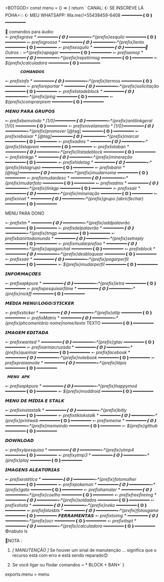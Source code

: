 ⚡BOTGOD⚡
const menu = () => { 
	return `
CANAL: 
☪️ SE INSCREVE LÁ POHA⚡💥
☪️ MEU WHATSAPP: Wa.me//+55438459-6408
━━━━━━━━❪❂❫━━━━━━━━  

🍁 comandos para áudio:  
➵ *${prefix}grave*
━━━━━━━━❪❂❫━━━━━━━━
➵ *${prefix}esquilo*
━━━━━━━━❪❂❫━━━━━━━━
➵ *${prefix}grossa*
━━━━━━━━❪❂❫━━━━━━━━
➵ *${prefix}lento*
━━━━━━━━❪❂❫━━━━━━━━
➵ *${prefix}esquilo*
━━━━━━━━❪❂❫━━━━━━━━
🍁Outros:
➵ *${prefix}apagar*
━━━━━━━━❪❂❫━━━━━━━━
➵ *${prefix}emoji*
━━━━━━━━❪❂❫━━━━━━━━
➵ *${prefix}repetirmsg*
━━━━━━━━❪❂❫━━━━━━━━
➵ *${prefix}calculadora*
━━━━━━━━❪❂❫━━━━━━━━

           𝘾𝙊𝙈𝘼𝙉𝘿𝙊𝙎


➵ *${prefix}info*
━━━━━━━━❪❂❫━━━━━━━━
➵ *${prefix}termos*
━━━━━━━━❪❂❫━━━━━━━━
➵ *${prefix}reportar*
━━━━━━━━❪❂❫━━━━━━━━
➵ *${prefix}solicitação*
━━━━━━━━❪❂❫━━━━━━━━
➵ *${prefix}listadeblock*
━━━━━━━━❪❂❫━━━━━━━━
➵ *${prefix}ping*
━━━━━━━━❪❂❫━━━━━━━━
➵ *${prefix}comprarprem*
━━━━━━━━❪❂❫━━━━━━━━

  𝙈𝙀𝙉𝙐 𝙋𝘼𝙍𝘼 𝙂𝙍𝙐𝙋𝙊𝙎
  
➵ *${prefix}bemvindo* [1/0]
━━━━━━━━❪❂❫━━━━━━━━
➵ *${prefix}antilinkgeral* [1/0]
━━━━━━━━❪❂❫━━━━━━━━
➵ *${prefix}nivelamento* [1/0]
━━━━━━━━❪❂❫━━━━━━━━
➵ *${prefix}promover* [@tag]
━━━━━━━━❪❂❫━━━━━━━━
➵ *${prefix}rebaixar* [@tag]
━━━━━━━━❪❂❫━━━━━━━━
➵ *${prefix}marcar*
━━━━━━━━❪❂❫━━━━━━━━
➵ *${prefix}adms*
━━━━━━━━❪❂❫━━━━━━━━
➵ *${prefix}listaprem*
━━━━━━━━❪❂❫━━━━━━━━
➵ *${prefix}listaban*
━━━━━━━━❪❂❫━━━━━━━━
➵ *${prefix}listadeblock*
━━━━━━━━❪❂❫━━━━━━━━
➵ *${prefix}linkgp*
━━━━━━━━❪❂❫━━━━━━━━
➵ *${prefix}mineração*
━━━━━━━━❪❂❫━━━━━━━━
➵ *${prefix}hidetag*
━━━━━━━━❪❂❫━━━━━━━━
➵ *${prefix}listagrupo*
━━━━━━━━❪❂❫━━━━━━━━
➵ *${prefix}banir* [@tag]
━━━━━━━━❪❂❫━━━━━━━━
➵ *${prefix}mudarnome*
━━━━━━━━❪❂❫━━━━━━━━
➵ *${prefix}mudardesc*
━━━━━━━━❪❂❫━━━━━━━━
➵ *${prefix}mudarfoto*
━━━━━━━━❪❂❫━━━━━━━━
➵ *${prefix}adms*
━━━━━━━━❪❂❫━━━━━━━━
➵ *${prefix}linkgp*
━━━━━━━━❪❂❫━━━━━━━━
➵ *${prefix}sair*
━━━━━━━━❪❂❫━━━━━━━━
➵ *${prefix}mineração*
━━━━━━━━❪❂❫━━━━━━━━
➵ *${prefix}nível*
━━━━━━━━❪❂❫━━━━━━━━
➵ *${prefix}grupo [abrir/fechar)*
━━━━━━━━❪❂❫━━━━━━━━

 MENU PARA DONO

➵ *${prefix}tm*
━━━━━━━━❪❂❫━━━━━━━━
➵ *${prefix}addpalavrão*
━━━━━━━━❪❂❫━━━━━━━━
➵ *${prefix}delpalavrão*
━━━━━━━━❪❂❫━━━━━━━━
➵ *${prefix}tmgp*
━━━━━━━━❪❂❫━━━━━━━━
➵ *${prefix}banirtodomundo*
━━━━━━━━❪❂❫━━━━━━━━
➵ *${prefix}setreply*
━━━━━━━━❪❂❫━━━━━━━━
➵ *${prefix}mudarprefixo*
━━━━━━━━❪❂❫━━━━━━━━
➵ *${prefix}apagarchat*
━━━━━━━━❪❂❫━━━━━━━━
➵ *${prefix}block*
━━━━━━━━❪❂❫━━━━━━━━
➵ *${prefix}desbloquear*
━━━━━━━━❪❂❫━━━━━━━━
➵ *${prefix}sair*
━━━━━━━━❪❂❫━━━━━━━━
➵ *${prefix}pegarperfil*
━━━━━━━━❪❂❫━━━━━━━━
➵ *${prefix}mudarperfil*
━━━━━━━━❪❂❫━━━━━━━━

  𝙄𝙉𝙁𝙊𝙍𝙈𝘼𝘾̧𝙊̃𝙀𝙎
  
➵ *${prefix}apkpure*
━━━━━━━━❪❂❫━━━━━━━━
➵ *${prefix}letra*
━━━━━━━━❪❂❫━━━━━━━━
➵ *${prefix}pesquisarfilme*
━━━━━━━━❪❂❫━━━━━━━━
➵ *${prefix}nickff*
━━━━━━━━❪❂❫━━━━━━━━

  𝙈𝙀́𝘿𝙄𝘼 𝙈𝙀𝙉𝙐/𝙇𝙊𝙂𝙊/𝙎𝙏𝙄𝘾𝙆𝙀𝙍
  
➵ *${prefix}sticker*
━━━━━━━━❪❂❫━━━━━━━━
➵ *${prefix}attp*
━━━━━━━━❪❂❫━━━━━━━━
➵ *${prefix}Matrix*
━━━━━━━━❪❂❫━━━━━━━━
➵ *${prefix}phcomentário nome|nome/texto* TEXTO
━━━━━━━━❪❂❫━━━━━━━━

  𝙄𝙈𝘼𝙂𝙀𝙈 𝙀𝘿𝙄𝙏𝘼𝘿𝘼
  
➵ *${prefix}wanted*
━━━━━━━━❪❂❫━━━━━━━━
➵ *${prefix}gtav*
━━━━━━━━❪❂❫━━━━━━━━
➵ *${prefix}armacruzada*
━━━━━━━━❪❂❫━━━━━━━━
➵ *${prefix}queimar*
━━━━━━━━❪❂❫━━━━━━━━
➵ *${prefix}facebook*
━━━━━━━━❪❂❫━━━━━━━━
➵ *${prefix}notebook*
━━━━━━━━❪❂❫━━━━━━━━
➵ *${prefix}praiaanoite*
━━━━━━━━❪❂❫━━━━━━━━
➵ *${prefix}lápis*
━━━━━━━━❪❂❫━━━━━━━━
 
     𝙈𝙀𝙉𝙐 𝘼𝙋𝙆
   
➵ *${prefix}apkpure*
━━━━━━━━❪❂❫━━━━━━━━
➵ *${prefix}happymod*
━━━━━━━━❪❂❫━━━━━━━━
➵ *${prefix}moddroid*
━━━━━━━━❪❂❫━━━━━━━━
 
  𝙈𝙀𝙉𝙐 𝘿𝙀 𝙈𝙄́𝘿𝙄𝘼 𝙀 𝙎𝙏𝘼𝙇𝙆
  
➵ *${prefix}instastalk*
━━━━━━━━❪❂❫━━━━━━━━
➵ *${prefix}bitly*
━━━━━━━━❪❂❫━━━━━━━━
➵ *${prefix}tiktokstalk* 
━━━━━━━━❪❂❫━━━━━━━━
➵ *${prefix}printweb*
━━━━━━━━❪❂❫━━━━━━━━
➵ *${prefix}meme*
━━━━━━━━❪❂❫━━━━━━━━
➵ *${prefix}memeindo*
━━━━━━━━❪❂❫━━━━━━━━
➵ *${prefix}github*
━━━━━━━━❪❂❫━━━━━━━━

 
  𝘿𝙊𝙒𝙉𝙇𝙊𝘼𝘿
  
➵ *${prefix}ytpesquisa*
━━━━━━━━❪❂❫━━━━━━━━
➵ *${prefix}ytmp4* 
━━━━━━━━❪❂❫━━━━━━━━
➵ *${prefix}ytmp3* 
━━━━━━━━❪❂❫━━━━━━━━
➵ *${prefix}play*
━━━━━━━━❪❂❫━━━━━━━━

  𝙄𝙈𝘼𝙂𝙀𝙉𝙎 𝘼𝙇𝙀𝘼𝙏𝙊́𝙍𝙄𝘼𝙎
  
➵ *${prefix}estética*
━━━━━━━━❪❂❫━━━━━━━━
➵ *${prefix}fotomulher*
━━━━━━━━❪❂❫━━━━━━━━
➵ *${prefix}pokemon* 
━━━━━━━━❪❂❫━━━━━━━━
➵ *${prefix}gato*
━━━━━━━━❪❂❫━━━━━━━━ 
➵ *${prefix}hamster* 
━━━━━━━━❪❂❫━━━━━━━━
➵ *${prefix}coelho* 
━━━━━━━━❪❂❫━━━━━━━━
➵ *${prefix}freefireimg* 
━━━━━━━━❪❂❫━━━━━━━━
➵ *${prefix}soldados* 
━━━━━━━━❪❂❫━━━━━━━━
➵ *${prefix}shota* 
━━━━━━━━❪❂❫━━━━━━━━
➵ *${prefix}neko* 
━━━━━━━━❪❂❫━━━━━━━━
➵ *${prefix}fotosbts*
━━━━━━━━❪❂❫━━━━━━━━
➵ *${prefix}fotosgame*
━━━━━━━━❪❂❫━━━━━━━━
 𝙁𝙀𝙍𝙍𝘼𝙈𝙀𝙉𝙏𝘼𝙎
➵ *${prefix}toimg*
━━━━━━━━❪❂❫━━━━━━━━
➵ *${prefix}ocr*
━━━━━━━━❪❂❫━━━━━━━━
➵ *${prefix}tts pt*
━━━━━━━━❪❂❫━━━━━━━━
➵ *${prefix}calculadora*
━━━━━━━━❪❂❫━━━━━━━━
©nabuto ls
 
📄NOTA : 
1. *[ MANUTENÇÃO ]* Se houver um sinal de manutenção ... significa que o recurso está com erro e está sendo reparado😊

2. Se você ligar ou flodar comandos = * BLOCK + BAN*`
}

exports.menu = menu









































